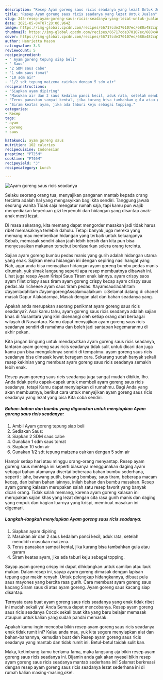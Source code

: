 ```yaml
---
description: "Resep Ayam goreng saus ricis seadanya yang lezat Untuk Jualan"
title: "Resep Ayam goreng saus ricis seadanya yang lezat Untuk Jualan"
slug: 245-resep-ayam-goreng-saus-ricis-seadanya-yang-lezat-untuk-jualan
date: 2021-05-04T07:20:00.964Z
image: https://img-global.cpcdn.com/recipes/66717cde370107ec/680x482cq70/ayam-goreng-saus-ricis-seadanya-foto-resep-utama.jpg
thumbnail: https://img-global.cpcdn.com/recipes/66717cde370107ec/680x482cq70/ayam-goreng-saus-ricis-seadanya-foto-resep-utama.jpg
cover: https://img-global.cpcdn.com/recipes/66717cde370107ec/680x482cq70/ayam-goreng-saus-ricis-seadanya-foto-resep-utama.jpg
author: Henrietta Mason
ratingvalue: 3.3
reviewcount: 5
recipeingredient:
- " Ayam goreng tepung siap beli"
- " Saus"
- "2 SDM saus cabe"
- "1 sdm saus tomat"
- "10 sdm air"
- "1/2 sdt tepung maizena cairkan dengan 5 sdm air"
recipeinstructions:
- "Siapkan ayam dipiring"
- "Masukan air dan 2 saus kedalam panci kecil, aduk rata, setelah mendidih masukan maizena."
- "Terus panaskan sampai kental, jika kurang bisa tambahkan gula atau garam"
- "Siram keatas ayam, jika ada taburi keju sebagai topping."
categories:
- Resep
tags:
- ayam
- goreng
- saus

katakunci: ayam goreng saus 
nutrition: 102 calories
recipecuisine: Indonesian
preptime: "PT25M"
cooktime: "PT40M"
recipeyield: "3"
recipecategory: Lunch

---
```



![Ayam goreng saus ricis seadanya](https://img-global.cpcdn.com/recipes/66717cde370107ec/680x482cq70/ayam-goreng-saus-ricis-seadanya-foto-resep-utama.jpg)

Selaku seorang orang tua, menyajikan panganan mantab kepada orang tercinta adalah hal yang mengasyikan bagi kita sendiri. Tanggung jawab seorang  wanita Tidak saja mengatur rumah saja, tapi kamu pun wajib menyediakan keperluan gizi terpenuhi dan hidangan yang disantap anak-anak mesti lezat.

Di masa  sekarang, kita memang dapat mengorder masakan jadi tidak harus ribet memasaknya terlebih dahulu. Tetapi banyak juga mereka yang memang mau memberikan hidangan yang terbaik untuk keluarganya. Sebab, memasak sendiri akan jauh lebih bersih dan kita pun bisa menyesuaikan makanan tersebut berdasarkan selera orang tercinta. 

Sajian ayam goreng bumbu pedas manis yang gurih adalah hidangan utama yang enak. Sajikan menu hidangan ini dengan sepiring nasi hangat yang Nah, agar anda bisa menyajikan hidangan ayam goreng bumbu pedas manis dirumah, yuk simak langsung seperti apa resep membuatnya dibawah ini. Lihat juga resep Ayam Krispi Saus Tiram enak lainnya. ayam crispy saos ayam fillet crispy saus tiram ayam goreng crispy kecap ayam crispy saus pedas ala richeese ayam saus tiram pedas. #ayamsausladahitam #ayamladahitam #ayamgorengAssalamualaikum ☺Selamat datang di chanel masak Dapur Alakadarnya, Masak dengan alat dan bahan seadanya yang.

Apakah anda merupakan seorang penikmat ayam goreng saus ricis seadanya?. Asal kamu tahu, ayam goreng saus ricis seadanya adalah sajian khas di Nusantara yang kini disenangi oleh setiap orang dari berbagai wilayah di Nusantara. Kamu dapat menyajikan ayam goreng saus ricis seadanya sendiri di rumahmu dan boleh jadi santapan kegemaranmu di akhir pekan.

Kita jangan bingung untuk mendapatkan ayam goreng saus ricis seadanya, lantaran ayam goreng saus ricis seadanya tidak sulit untuk dicari dan juga kamu pun bisa mengolahnya sendiri di tempatmu. ayam goreng saus ricis seadanya bisa dimasak lewat beragam cara. Sekarang sudah banyak sekali resep kekinian yang membuat ayam goreng saus ricis seadanya semakin lebih enak.

Resep ayam goreng saus ricis seadanya juga sangat mudah dibikin, lho. Anda tidak perlu capek-capek untuk membeli ayam goreng saus ricis seadanya, tetapi Kamu dapat menyiapkan di rumahmu. Bagi Anda yang akan membuatnya, berikut cara untuk menyajikan ayam goreng saus ricis seadanya yang lezat yang bisa Kita coba sendiri.

<!--inarticleads1-->

##### Bahan-bahan dan bumbu yang digunakan untuk menyiapkan Ayam goreng saus ricis seadanya:

1. Ambil  Ayam goreng tepung siap beli
1. Sediakan  Saus:
1. Siapkan 2 SDM saus cabe
1. Gunakan 1 sdm saus tomat
1. Siapkan 10 sdm air
1. Gunakan 1/2 sdt tepung maizena cairkan dengan 5 sdm air


Hampir setiap hari atau minggu orang-orang menyantap. Resep ayam goreng saus mentega ini seperti biasanya menggunakan daging ayam sebagai bahan utamanya disertai beberapa bahan bumbu sederhana, seperti : jahe, bawang putih, bawang bombay, saus tiram, beberapa macam kecap, dan bahan bahan lainnya, inilah bahan dan bumbu masakan. Resep ayam goreng kalasan merupakan salah satu resep favorit yang banyak dicari orang. Tidak salah memang, karena ayam goreng kalasan ini merupakan sajian khas yang lezat dengan cita rasa gurih manis dan daging yang empuk dan bagian luarnya yang krispi, membuat masakan ini digemari. 

<!--inarticleads2-->

##### Langkah-langkah menyiapkan Ayam goreng saus ricis seadanya:

1. Siapkan ayam dipiring
1. Masukan air dan 2 saus kedalam panci kecil, aduk rata, setelah mendidih masukan maizena.
1. Terus panaskan sampai kental, jika kurang bisa tambahkan gula atau garam
1. Siram keatas ayam, jika ada taburi keju sebagai topping.


Sayap ayam goreng crispy ini dapat dihidangkan untuk camilan atau lauk makan. Dalam resep ini, sayap ayam goreng dimasak dengan lapisan tepung agar makin renyah. Untuk pelengkap hidangkannya, dibuat pula saus mayones yang bercita rasa gurih. Cara membuat ayam goreng saus kacang Siram saus di atas ayam goreng. Ayam goreng saus kacang siap disantap. 

Ternyata cara buat ayam goreng saus ricis seadanya yang enak tidak ribet ini mudah sekali ya! Anda Semua dapat mencobanya. Resep ayam goreng saus ricis seadanya Cocok sekali buat kita yang baru belajar memasak ataupun untuk kalian yang sudah pandai memasak.

Apakah kamu ingin mencoba bikin resep ayam goreng saus ricis seadanya enak tidak rumit ini? Kalau anda mau, yuk kita segera menyiapkan alat dan bahan-bahannya, kemudian buat deh Resep ayam goreng saus ricis seadanya yang mantab dan tidak rumit ini. Betul-betul taidak sulit kan. 

Maka, ketimbang kamu berlama-lama, maka langsung aja bikin resep ayam goreng saus ricis seadanya ini. Dijamin anda gak akan nyesel bikin resep ayam goreng saus ricis seadanya mantab sederhana ini! Selamat berkreasi dengan resep ayam goreng saus ricis seadanya lezat sederhana ini di rumah kalian masing-masing,oke!.

